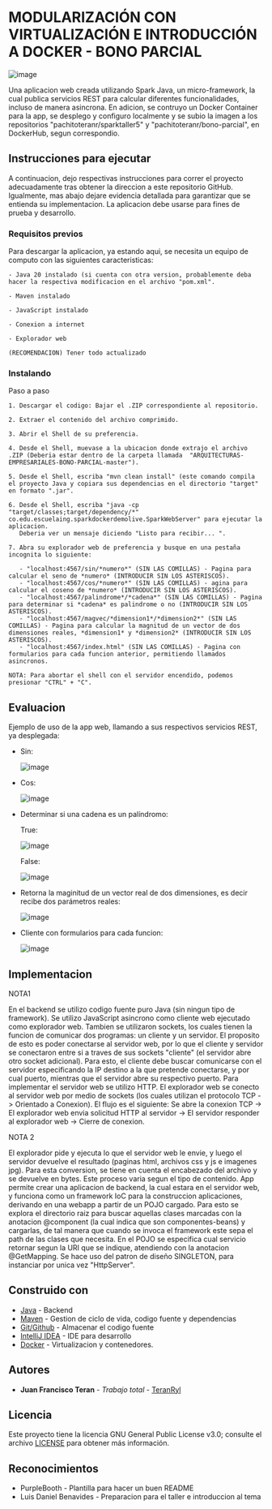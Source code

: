 # MODULARIZACIÓN CON VIRTUALIZACIÓN E INTRODUCCIÓN A DOCKER - BONO PARCIAL

![image](https://github.com/TeranRyl/ARQUITECTURAS-EMPRESARIALES-BONO-PARCIAL/assets/81679109/49c2ebd2-755b-40be-9b29-c8257436c0f9)


Una aplicacion web creada utilizando Spark Java, un micro-framework, la cual publica servicios REST para calcular diferentes funcionalidades, incluso de manera asincrona. En adicion, se contruyo un Docker Container para la app, se desplego y configuro localmente y se subio la imagen a los repositorios "pachitoteranr/sparktaller5" y "pachitoteranr/bono-parcial", en DockerHub, segun correspondio.

## Instrucciones para ejecutar

A continuacion, dejo respectivas instrucciones para correr el proyecto adecuadamente tras obtener la direccion a este repositorio GitHub. Igualmente, mas abajo dejare evidencia detallada para garantizar que se entienda su implementacion. La aplicacion debe usarse para fines de prueba y desarrollo.

### Requisitos previos

Para descargar la aplicacion, ya estando aqui, se necesita un equipo de computo con las siguientes caracteristicas:

```
- Java 20 instalado (si cuenta con otra version, probablemente deba hacer la respectiva modificacion en el archivo "pom.xml".

- Maven instalado

- JavaScript instalado

- Conexion a internet

- Explorador web

(RECOMENDACION) Tener todo actualizado
```

### Instalando

Paso a paso

```
1. Descargar el codigo: Bajar el .ZIP correspondiente al repositorio.

2. Extraer el contenido del archivo comprimido.

3. Abrir el Shell de su preferencia.

4. Desde el Shell, muevase a la ubicacion donde extrajo el archivo .ZIP (Deberia estar dentro de la carpeta llamada  "ARQUITECTURAS-EMPRESARIALES-BONO-PARCIAL-master").

5. Desde el Shell, escriba "mvn clean install" (este comando compila el proyecto Java y copiara sus dependencias en el directorio "target" en formato ".jar".

6. Desde el Shell, escriba "java -cp "target/classes;target/dependency/*" co.edu.escuelaing.sparkdockerdemolive.SparkWebServer" para ejecutar la aplicacion.
   Deberia ver un mensaje diciendo "Listo para recibir... ".

7. Abra su explorador web de preferencia y busque en una pestaña incognita lo siguiente:
   
   - "localhost:4567/sin/*numero*" (SIN LAS COMILLAS) - Pagina para calcular el seno de *numero* (INTRODUCIR SIN LOS ASTERISCOS).
   - "localhost:4567/cos/*numero*" (SIN LAS COMILLAS) - agina para calcular el coseno de *numero* (INTRODUCIR SIN LOS ASTERISCOS).
   - "localhost:4567/palindrome*/*cadena*" (SIN LAS COMILLAS) - Pagina para determinar si *cadena* es palindrome o no (INTRODUCIR SIN LOS ASTERISCOS).
   - "localhost:4567/magvec/*dimension1*/*dimension2*" (SIN LAS COMILLAS) - Pagina para calcular la magnitud de un vector de dos dimensiones reales, *dimension1* y *dimension2* (INTRODUCIR SIN LOS ASTERISCOS).
   - "localhost:4567/index.html" (SIN LAS COMILLAS) - Pagina con formularios para cada funcion anterior, permitiendo llamados asincronos.

NOTA: Para abortar el shell con el servidor encendido, podemos presionar "CTRL" + "C".
```


## Evaluacion

Ejemplo de uso de la app web, llamando a sus respectivos servicios REST, ya desplegada:


- Sin:

  ![image](https://github.com/TeranRyl/ARQUITECTURAS-EMPRESARIALES-BONO-PARCIAL/assets/81679109/9d18c09d-1b11-44ee-98c8-3770aced6f0c)


- Cos:

  ![image](https://github.com/TeranRyl/ARQUITECTURAS-EMPRESARIALES-BONO-PARCIAL/assets/81679109/5e8b6fcf-a1ff-4d3c-9960-c42a4afbad46)

- Determinar si una cadena es un palíndromo:

  True:

  ![image](https://github.com/TeranRyl/ARQUITECTURAS-EMPRESARIALES-BONO-PARCIAL/assets/81679109/df4793f3-1370-46e8-817c-a1c5bd2f700e)


  False:

  ![image](https://github.com/TeranRyl/ARQUITECTURAS-EMPRESARIALES-BONO-PARCIAL/assets/81679109/256c971d-d149-4607-afcc-13bcd0ee38fa)

- Retorna la maginitud de un vector real de dos dimensiones, es decir recibe dos parámetros reales:

  ![image](https://github.com/TeranRyl/ARQUITECTURAS-EMPRESARIALES-BONO-PARCIAL/assets/81679109/11e2629c-2c56-4a0e-b5b4-69abc7cb85d2)

- Cliente con formularios para cada funcion:

  ![image](https://github.com/TeranRyl/ARQUITECTURAS-EMPRESARIALES-BONO-PARCIAL/assets/81679109/92a9a510-bc2d-4cd4-8e6e-337d02e1c0e8)











## Implementacion

NOTA1

En el backend se utilizo codigo fuente puro Java (sin ningun tipo de framework). Se utilizo JavaScript asincrono como cliente web ejecutado como explorador web.
Tambien se utilizaron sockets, los cuales tienen la funcion de comunicar dos programas: un cliente y un servidor. El proposito de esto es poder conectarse al servidor web, por lo que el cliente y servidor se conectaron entre si a traves de sus sockets "cliente" (el servidor abre otro socket adicional). Para esto, el cliente debe buscar comunicarse con el servidor especificando la IP destino a la que pretende conectarse, y por cual puerto, mientras que el servidor abre su respectivo puerto.
Para implementar el servidor web se utilizo HTTP.
El explorador web se conecto al servidor web por medio de sockets (los cuales utilizan el protocolo TCP -> Orientado a Conexion).
El flujo es el siguiente: Se abre la conexion TCP -> El explorador web envia solicitud HTTP al servidor -> El servidor responder al explorador web -> Cierre de conexion.


NOTA 2

El explorador pide y ejecuta lo que el servidor web le envie, y luego el servidor devuelve el resultado (paginas html, archivos css y js e imagenes jpg).
Para esta conversion, se tiene en cuenta el encabezado del archivo y se devuelve en bytes. Este proceso varia segun el tipo de contenido.
App permite crear una aplicacion de backend, la cual estara en el servidor web, y funciona como un framework IoC para la construccion aplicaciones, derivando en una webapp a partir de un POJO cargado. Para esto se explora el directorio raiz para buscar aquellas clases marcadas con la anotacion @component (la cual indica que son componentes-beans) y cargarlas, de tal manera que cuando se invoca el framework este sepa el path de las clases que necesita. En el POJO se especifica cual servicio retornar segun la URI que se indique, atendiendo con la anotacion @GetMapping.
Se hace uso del patron de diseño SINGLETON, para instanciar por unica vez "HttpServer".



## Construido con

* [Java](https://www.oracle.com/co/java/) - Backend
* [Maven](https://maven.apache.org/) - Gestion de ciclo de vida, codigo fuente y dependencias
* [Git/Github](https://git-scm.com/) - Almacenar el codigo fuente
* [IntelliJ IDEA](https://www.jetbrains.com/idea/) - IDE para desarrollo
* [Docker](https://www.docker.com/) - Virtualizacion y contenedores.

## Autores

* **Juan Francisco Teran** - *Trabajo total* - [TeranRyl](https://github.com/TeranRyl)

## Licencia

Este proyecto tiene la licencia GNU General Public License v3.0; consulte el archivo [LICENSE](LICENSE.txt) para obtener más información.

## Reconocimientos

* PurpleBooth - Plantilla para hacer un buen README
* Luis Daniel Benavides - Preparacion para el taller e introduccion al tema
